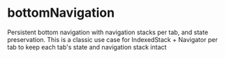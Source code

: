 # bottomNavigation
Persistent bottom navigation with navigation stacks per tab, and state preservation. This is a classic use case for IndexedStack + Navigator per tab to keep each tab's state and navigation stack intact
